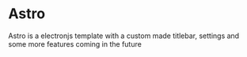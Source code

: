 # Astro
Astro is a electronjs template with a custom made titlebar, settings and some more features coming in the future
